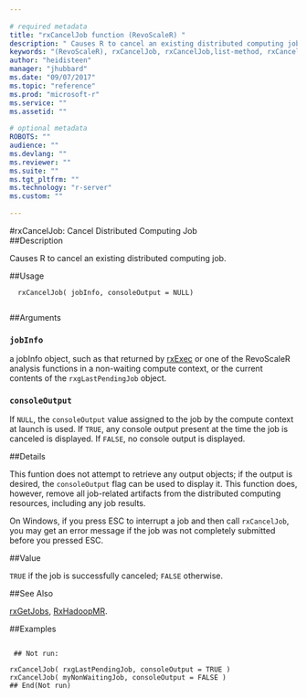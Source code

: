 ```yaml
--- 
 
# required metadata 
title: "rxCancelJob function (RevoScaleR) " 
description: " Causes R to cancel an existing distributed computing job. " 
keywords: "(RevoScaleR), rxCancelJob, rxCancelJob,list-method, rxCancelJob,RxDistributedJob-method, rxCancelJob,RxDistributedHadoopMRJob-method, rxCancelJob,RxDistributedSqlServerJob-method, rxCancelJob,RxDistributedTeradataJob-method, rxCancelJob,ANY-method, IO" 
author: "heidisteen" 
manager: "jhubbard" 
ms.date: "09/07/2017" 
ms.topic: "reference" 
ms.prod: "microsoft-r" 
ms.service: "" 
ms.assetid: "" 
 
# optional metadata 
ROBOTS: "" 
audience: "" 
ms.devlang: "" 
ms.reviewer: "" 
ms.suite: "" 
ms.tgt_pltfrm: "" 
ms.technology: "r-server" 
ms.custom: "" 
 
--- 
```

 
 
 
 
 
 
 
 
 
 #rxCancelJob:  Cancel Distributed Computing Job  
 ##Description
 
Causes R to cancel an existing distributed computing job.
 
 
 
 ##Usage

```   
  rxCancelJob( jobInfo, consoleOutput = NULL)
 
```
 
 
 ##Arguments

   
  
 ### `jobInfo`
 a jobInfo object, such as that returned by [rxExec](rxExec.md) or one of the  RevoScaleR analysis functions in a non-waiting compute context, or the current contents of the `rxgLastPendingJob` object. 
  
  
 ### `consoleOutput`
 If `NULL`, the `consoleOutput` value assigned to  the job by the compute context at launch is used.  If `TRUE`, any console output present at the time the job is canceled is displayed.  If `FALSE`, no console output  is displayed. 
  
 
 
 ##Details
 
This funtion does not attempt to retrieve any output objects; if the output is desired,
the `consoleOutput` flag can be used to display it. This function does, however,
remove all job-related artifacts from the distributed computing resources, including
any job results.

On Windows, if you press ESC to interrupt a job and then call `rxCancelJob`, you
may get an error message if the job was not completely submitted before you pressed ESC.
 
 
 ##Value
 
`TRUE` if the job is successfully canceled; `FALSE` otherwise.
 

 


 
 
 ##See Also
 
[rxGetJobs](rxGetJobs.md),
[RxHadoopMR](RxHadoopMR.md).
   
 ##Examples

 ```
   
  ## Not run:
 
rxCancelJob( rxgLastPendingJob, consoleOutput = TRUE )
rxCancelJob( myNonWaitingJob, consoleOutput = FALSE )
 ## End(Not run) 
  
 
```
 
 
